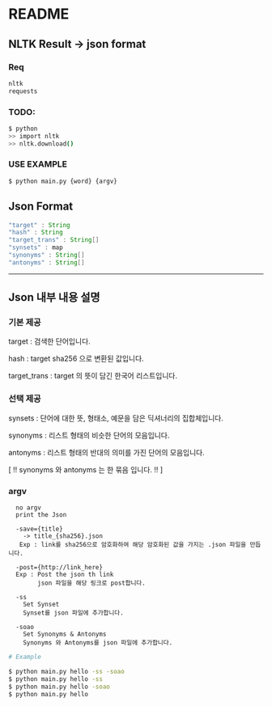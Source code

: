 # README

## NLTK Result -> json format

### Req
```bash
nltk
requests
```

### TODO:
```bash
$ python
>> import nltk
>> nltk.download()
```

### USE EXAMPLE 
```bash
$ python main.py {word} {argv}
```
## Json Format
```java
"target" : String
"hash" : String
"target_trans" : String[]
"synsets" : map
"synonyms" : String[]
"antonyms" : String[]
```
---
## Json 내부 내용 설명

### 기본 제공

target : 검색한 단어입니다.

hash : target sha256 으로 변환된 값입니다.

target_trans : target 의 뜻이 담긴 한국어 리스트입니다.

### 선택 제공

synsets : 단어에 대한 뜻, 형태소, 예문을 담은 딕셔너리의 집합체입니다. 

synonyms : 리스트 형태의 비슷한 단어의 모음입니다.

antonyms : 리스트 형태의 반대의 의미를 가진 단어의 모음입니다.

[ !! synonyms 와 antonyms 는 한 묶음 입니다. !! ]



### argv
      
      no argv
      print the Json
      
      -save={title}
        -> title_{sha256}.json
       Exp : link를 sha256으로 암호화하여 해당 암호화된 값을 가지는 .json 파일을 만듭니다.
      
      -post={http://link_here}
      Exp : Post the json th link
            json 파일을 해당 링크로 post합니다.
      
      -ss
        Set Synset
        Synset를 json 파일에 추가합니다.
      
      -soao 
        Set Synonyms & Antonyms
        Synonyms 와 Antonyms를 json 파일에 추가합니다.
      
      
```bash
# Example

$ python main.py hello -ss -soao 
$ python main.py hello -ss
$ python main.py hello -soao
$ python main.py hello
```
    
